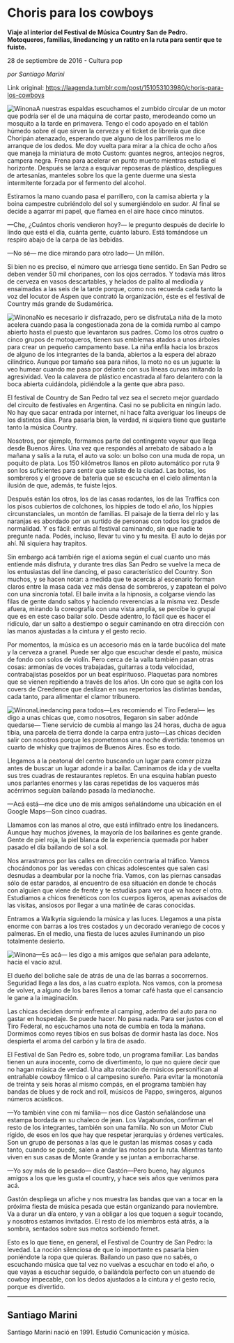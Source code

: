 # Choris para los cowboys

**Viaje al interior del Festival de Música Country San de Pedro. Motoqueros, familias, linedancing y un ratito en la ruta para sentir que te fuiste.**

28 de septiembre de 2016 - Cultura pop

_por Santiago Marini_

Link original: https://laagenda.tumblr.com/post/151053103980/choris-para-los-cowboys

![Winona](https://64.media.tumblr.com/ae8ac1af986029bfb14ceda5be2f6cd0/tumblr_inline_pjzu75AFWp1t6q87u_500.jpg)A nuestras espaldas escuchamos el zumbido circular de un motor que podría ser el de una máquina de cortar pasto, merodeando como un mosquito a la tarde en primavera. Tengo el codo apoyado en el tablón húmedo sobre el que sirven la cerveza y el ticket de librería que dice Choripán atenazado, esperando que alguno de los parrilleros me lo arranque de los dedos. Me doy vuelta para mirar a la chica de ocho años que maneja la miniatura de moto Custom: guantes negros, anteojos negros, campera negra. Frena para acelerar en punto muerto mientras estudia el horizonte. Después se lanza a esquivar reposeras de plástico, despliegues de artesanías, manteles sobre los que la gente duerme una siesta intermitente forzada por el fermento del alcohol. 


Estiramos la mano cuando pasa el parrillero, con la camisa abierta y la boina campestre cubriéndolo del sol y sumergiéndolo en sudor. Al final se decide a agarrar mi papel, que flamea en el aire hace cinco minutos. 


—Che, ¿Cuántos choris vendieron hoy?— le pregunto después de decirle lo lindo que está el día, cuánta gente, cuánto laburo. Está tomándose un respiro abajo de la carpa de las bebidas. 


—No sé— me dice mirando para otro lado— Un millón. 


Si bien no es preciso, el número que arriesga tiene sentido. En San Pedro se deben vender 50 mil choripanes, con los ojos cerrados. Y todavía más litros de cerveza en vasos descartables, y helados de palito al mediodía y ensaimadas a las seis de la tarde porque, como nos recuerda cada tanto la voz del locutor de Aspen que contrató la organización, éste es el festival de Country más grande de Sudamérica. 


![Winona](https://64.media.tumblr.com/ae8ac1af986029bfb14ceda5be2f6cd0/tumblr_inline_pjzu75AFWp1t6q87u_500.jpg)No es necesario ir disfrazado, pero se disfrutaLa niña de la moto acelera cuando pasa la congestionada zona de la comida rumbo al campo abierto hasta el puesto que levantaron sus padres. Como los otros cuatro o cinco grupos de motoqueros, tienen sus emblemas atados a unos árboles para crear un pequeño campamento base. La niña enfila hacia los brazos de alguno de los integrantes de la banda, abiertos a la espera del abrazo cilíndrico. Aunque por tamaño sea para niños, la moto no es un juguete: la veo humear cuando me pasa por delante con sus líneas curvas imitando la agresividad. Veo la calavera de plástico encastrada al faro delantero con la boca abierta cuidándola, pidiéndole a la gente que abra paso. 


El festival de Country de San Pedro tal vez sea el secreto mejor guardado del circuito de festivales en Argentina. Casi no se publicita en ningún lado. No hay que sacar entrada por internet, ni hace falta averiguar los lineups de los distintos días. Para pasarla bien, la verdad, ni siquiera tiene que gustarte tanto la música Country.


Nosotros, por ejemplo, formamos parte del contingente voyeur que llega desde Buenos Aires. Una vez que respondés al arrebato de sábado a la mañana y salís a la ruta, el auto va solo: un bolso con una muda de ropa, un poquito de plata. Los 150 kilómetros llanos en piloto automático por ruta 9 son los suficientes para sentir que saliste de la ciudad. Las botas, los sombreros y el groove de batería que se escucha en el cielo alimentan la ilusión de que, además, te fuiste lejos.


Después están los otros, los de las casas rodantes, los de las Traffics con los pisos cubiertos de colchones, los hippies de todo el año, los hippies circunstanciales, un montón de familias. El paisaje de la tierra del río y las naranjas es abordado por un surtido de personas con todos los grados de normalidad. Y es fácil: entrás al festival caminando, sin que nadie te pregunte nada. Podés, incluso, llevar tu vino y tu mesita. El auto lo dejás por ahí. Ni siquiera hay trapitos. 


Sin embargo acá también rige el axioma según el cual cuanto uno más entiende más disfruta, y durante tres días San Pedro se vuelve la meca de los entusiastas del line dancing, el paso característico del Country. Son muchos, y se hacen notar: a medida que te acercás al escenario forman claros entre la masa cada vez más densa de sombreros, y zapatean el polvo con una sincronía total. El baile invita a la hipnosis, a colgarse viendo las filas de gente dando saltos y haciendo reverencias a la misma vez. Desde afuera, mirando la coreografía con una vista amplia, se percibe lo grupal que es en este caso bailar solo. Desde adentro, lo fácil que es hacer el ridículo, dar un salto a destiempo o seguir caminando en otra dirección con las manos ajustadas a la cintura y el gesto recio. 


Por momentos, la música es un accesorio más en la tarde bucólica del mate y la cerveza a granel. Puede ser algo que escuchar desde el pasto, música de fondo con solos de violín. Pero cerca de la valla también pasan otras cosas: armonías de voces trabajadas, guitarras a toda velocidad, contrabajistas poseídos por un beat espirituoso. Plaquetas para nombres que se vienen repitiendo a través de los años. Un coro que se agita con los covers de Creedence que deslizan en sus repertorios las distintas bandas, cada tanto, para alimentar el clamor tribunero. 


![Winona](https://64.media.tumblr.com/fd0b69ae7316c2f88ea95d47eb9b0b80/tumblr_inline_pjzu76irPL1t6q87u_500.jpg)Linedancing para todos—Les recomiendo el Tiro Federal— les digo a unas chicas que, como nosotros, llegaron sin saber adónde quedarse— Tiene servicio de cumbia al mango las 24 horas, ducha de agua tibia, una parcela de tierra donde la carpa entra justo—Las chicas deciden salir con nosotros porque les prometemos una noche divertida: tenemos un cuarto de whisky que trajimos de Buenos Aires. Eso es todo. 


Llegamos a la peatonal del centro buscando un lugar para comer pizza antes de buscar un lugar adonde ir a bailar. Caminamos de ida y de vuelta sus tres cuadras de restaurantes repletos. En una esquina habían puesto unos parlantes enormes y las caras repetidas de los vaqueros más acérrimos seguían bailando pasada la medianoche. 


—Acá está—me dice uno de mis amigos señalándome una ubicación en el Google Maps—Son cinco cuadras. 


Llamamos con las manos al otro, que está infiltrado entre los linedancers. Aunque hay muchos jóvenes, la mayoría de los bailarines es gente grande. Gente de piel roja, la piel blanca de la experiencia quemada por haber pasado el día bailando de sol a sol. 


Nos arrastramos por las calles en dirección contraria al tráfico. Vamos chocándonos por las veredas con chicas adolescentes que salen casi desnudas a deambular por la noche fría. Vamos, con las piernas cansadas sólo de estar parados, al encuentro de esa situación en donde te chocás con alguien que viene de frente y te estudiás para ver qué va hacer el otro. Estudiamos a chicos frenéticos con los cuerpos ligeros, apenas avisados de las visitas, ansiosos por llegar a una matinée de caras conocidas. 


Entramos a Walkyria siguiendo la música y las luces. Llegamos a una pista enorme con barras a los tres costados y un decorado veraniego de cocos y palmeras. En el medio, una fiesta de luces azules iluminando un piso totalmente desierto. 


![Winona](https://64.media.tumblr.com/6d38340367353b9da51939f5a56c803d/tumblr_inline_pjzu76n2NQ1t6q87u_250.jpg)—Es acá— les digo a mis amigos que señalan para adelante, hacia el vacío azul. 


El dueño del boliche sale de atrás de una de las barras a socorrernos. Seguridad llega a las dos, a las cuatro explota. Nos vamos, con la promesa de volver, a alguno de los bares llenos a tomar café hasta que el cansancio le gane a la imaginación. 


Las chicas deciden dormir enfrente al camping, adentro del auto para no gastar en hospedaje. Se puede hacer. No pasa nada. Para ser justos con el Tiro Federal, no escuchamos una nota de cumbia en toda la mañana. Dormimos como reyes tibios en sus bolsas de dormir hasta las doce. Nos despierta el aroma del carbón y la tira de asado. 


El Festival de San Pedro es, sobre todo, un programa familiar. Las bandas tienen un aura inocente, como de divertimento, lo que no quiere decir que no hagan música de verdad. Una alta rotación de músicos personifican al entrañable cowboy fílmico o al campesino sureño. Para evitar la monotonía de treinta y seis horas al mismo compás, en el programa también hay bandas de blues y de rock and roll, músicos de Pappo, swingeros, algunos números acústicos. 


—Yo también vine con mi familia— nos dice Gastón señalándose una estampa bordada en su chaleco de jean. Los Vagabundos, confirman el resto de los integrantes, también son una familia. No son un Motor Club rígido, de esos en los que hay que respetar jerarquías y órdenes verticales. Son un grupo de personas a las que le gustan las mismas cosas y cada tanto, cuando se puede, salen a andar las motos por la ruta. Mientras tanto viven en sus casas de Monte Grande y se juntan a emborracharse.


—Yo soy más de lo pesado— dice Gastón—Pero bueno, hay algunos amigos a los que les gusta el country, y hace seis años que venimos para acá. 


Gastón despliega un afiche y nos muestra las bandas que van a tocar en la próxima fiesta de música pesada que están organizando para noviembre. Va a durar un día entero, y van a obligar a los que toquen a seguir tocando, y nosotros estamos invitados. El resto de los miembros está atrás, a la sombra, sentados sobre sus motos sorbiendo fernet. 


Esto es lo que tiene, en general, el Festival de Country de San Pedro: la levedad. La noción silenciosa de que lo importante es pasarla bien poniéndote la ropa que quieras. Bailando un paso que no sabés, o escuchando música que tal vez no vuelvas a escuchar en todo el año, o que vayas a escuchar seguido, o bailándola perfecto con un atuendo de cowboy impecable, con los dedos ajustados a la cintura y el gesto recio, porque es divertido. 




---

 Santiago Marini
----------------

 Santiago Marini nació en 1991. Estudió Comunicación y música. 

